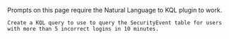 Prompts on this page require the Natural Language to KQL plugin to work.

```
Create a KQL query to use to query the SecurityEvent table for users with more than 5 incorrect logins in 10 minutes.
```
